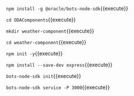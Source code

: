 `npm install -g @oracle/bots-node-sdk`{{execute}}

`cd ODAComponents`{{execute}}

`mkdir weather-component`{{execute}}

`cd weather-component`{{execute}}

`npm init -y`{{execute}}

`npm install --save-dev express`{{execute}}

`bots-node-sdk init`{{execute}}

`bots-node-sdk service -P 3000`{{execute}}